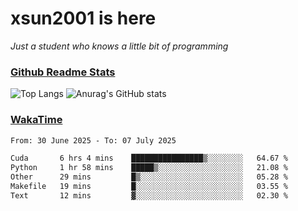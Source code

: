 # xsun2001 is here

*Just a student who knows a little bit of programming*

### [Github Readme Stats](https://github.com/anuraghazra/github-readme-stats)

![Top Langs](https://github-readme-stats.vercel.app/api/top-langs/?username=xsun2001&layout=compact&theme=radical) ![Anurag's GitHub stats](https://github-readme-stats.vercel.app/api?username=xsun2001&show_icons=true&theme=radical)

### [WakaTime](https://wakatime.com)

<!--START_SECTION:waka-->

```txt
From: 30 June 2025 - To: 07 July 2025

Cuda       6 hrs 4 mins    ████████████████▒░░░░░░░░   64.67 %
Python     1 hr 58 mins    █████▒░░░░░░░░░░░░░░░░░░░   21.08 %
Other      29 mins         █▒░░░░░░░░░░░░░░░░░░░░░░░   05.28 %
Makefile   19 mins         █░░░░░░░░░░░░░░░░░░░░░░░░   03.55 %
Text       12 mins         ▓░░░░░░░░░░░░░░░░░░░░░░░░   02.30 %
```

<!--END_SECTION:waka-->
